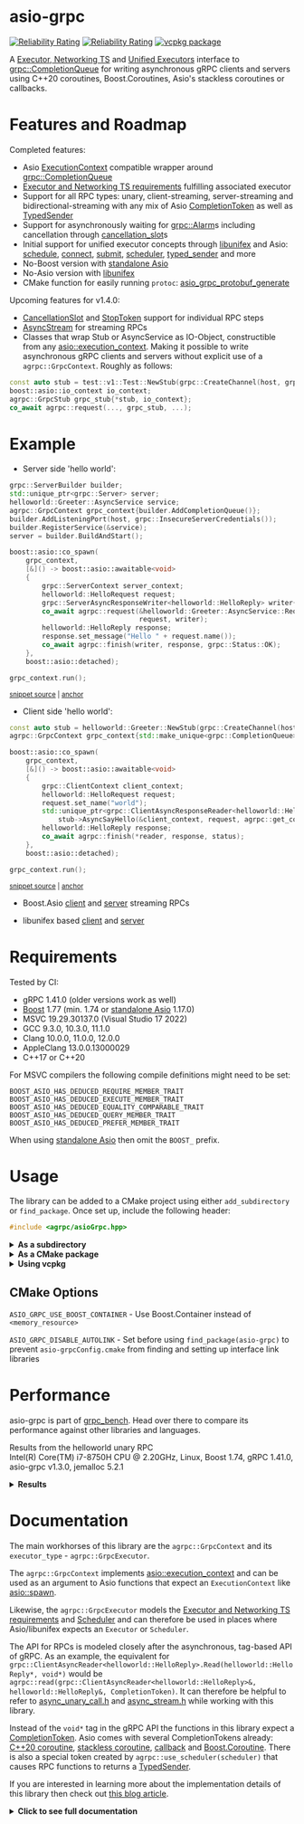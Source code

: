 # asio-grpc

[![Reliability Rating](https://sonarcloud.io/api/project_badges/measure?project=Tradias_asio-grpc&metric=reliability_rating)](https://sonarcloud.io/dashboard?id=Tradias_asio-grpc) [![Reliability Rating](https://sonarcloud.io/api/project_badges/measure?project=Tradias_asio-grpc&metric=coverage)](https://sonarcloud.io/dashboard?id=Tradias_asio-grpc) [![vcpkg package](https://repology.org/badge/version-for-repo/vcpkg/asio-grpc.svg?header=vcpkg%20package)](https://repology.org/project/asio-grpc/versions)

A [Executor, Networking TS](https://www.boost.org/doc/libs/1_78_0/doc/html/boost_asio/reference/Executor1.html#boost_asio.reference.Executor1.standard_executors) and [Unified Executors](http://www.open-std.org/jtc1/sc22/wg21/docs/papers/2020/p0443r13.html) interface to [grpc::CompletionQueue](https://grpc.github.io/grpc/cpp/classgrpc_1_1_completion_queue.html) for writing asynchronous gRPC clients and servers using C++20 coroutines, Boost.Coroutines, Asio's stackless coroutines or callbacks.

# Features and Roadmap

Completed features:

* Asio [ExecutionContext](https://www.boost.org/doc/libs/1_78_0/doc/html/boost_asio/reference/ExecutionContext.html) compatible wrapper around [grpc::CompletionQueue](https://grpc.github.io/grpc/cpp/classgrpc_1_1_completion_queue.html)
* [Executor and Networking TS requirements](https://www.boost.org/doc/libs/1_78_0/doc/html/boost_asio/reference/Executor1.html#boost_asio.reference.Executor1.standard_executors) fulfilling associated executor
* Support for all RPC types: unary, client-streaming, server-streaming and bidirectional-streaming with any mix of Asio [CompletionToken](https://www.boost.org/doc/libs/1_78_0/doc/html/boost_asio/reference/asynchronous_operations.html#boost_asio.reference.asynchronous_operations.completion_tokens_and_handlers) as well as  [TypedSender](https://github.com/facebookexperimental/libunifex/blob/main/doc/concepts.md#typedsender-concept)
* Support for asynchronously waiting for [grpc::Alarm](https://grpc.github.io/grpc/cpp/classgrpc_1_1_alarm.html)s including cancellation through [cancellation_slot](https://www.boost.org/doc/libs/1_78_0/doc/html/boost_asio/reference/cancellation_slot.html)s
* Initial support for unified executor concepts through [libunifex](https://github.com/facebookexperimental/libunifex) and Asio: [schedule](https://www.boost.org/doc/libs/1_78_0/doc/html/boost_asio/reference/execution__schedule.html), [connect](https://www.boost.org/doc/libs/1_78_0/doc/html/boost_asio/reference/execution__connect.html), [submit](https://www.boost.org/doc/libs/1_78_0/doc/html/boost_asio/reference/execution__submit.html), [scheduler](https://www.boost.org/doc/libs/1_78_0/doc/html/boost_asio/reference/Scheduler.html), [typed_sender](https://www.boost.org/doc/libs/1_78_0/doc/html/boost_asio/reference/Sender.html#boost_asio.reference.Sender.typed_sender) and more
* No-Boost version with [standalone Asio](https://github.com/chriskohlhoff/asio)
* No-Asio version with [libunifex](https://github.com/facebookexperimental/libunifex)
* CMake function for easily running `protoc`: [asio_grpc_protobuf_generate](/cmake/AsioGrpcProtobufGenerator.cmake)

Upcoming features for v1.4.0:

* [CancellationSlot](https://www.boost.org/doc/libs/1_78_0/doc/html/boost_asio/reference/CancellationSlot.html) and [StopToken](https://github.com/facebookexperimental/libunifex/blob/main/doc/concepts.md#stoptoken-concept) support for individual RPC steps
* [AsyncStream](https://github.com/facebookexperimental/libunifex/blob/main/doc/concepts.md#streams) for streaming RPCs
* Classes that wrap Stub or AsyncService as IO-Object, constructible from any [asio::execution_context](https://www.boost.org/doc/libs/1_78_0/doc/html/boost_asio/reference/execution_context.html). Making it possible to write asynchronous gRPC clients and servers without explicit use of a `agrpc::GrpcContext`. Roughly as follows:

```c++
const auto stub = test::v1::Test::NewStub(grpc::CreateChannel(host, grpc::InsecureChannelCredentials()));
boost::asio::io_context io_context;
agrpc::GrpcStub grpc_stub{*stub, io_context};
co_await agrpc::request(..., grpc_stub, ...);
```

# Example

* Server side 'hello world':

<!-- snippet: server-side-helloworld -->
<a id='snippet-server-side-helloworld'></a>
```cpp
grpc::ServerBuilder builder;
std::unique_ptr<grpc::Server> server;
helloworld::Greeter::AsyncService service;
agrpc::GrpcContext grpc_context{builder.AddCompletionQueue()};
builder.AddListeningPort(host, grpc::InsecureServerCredentials());
builder.RegisterService(&service);
server = builder.BuildAndStart();

boost::asio::co_spawn(
    grpc_context,
    [&]() -> boost::asio::awaitable<void>
    {
        grpc::ServerContext server_context;
        helloworld::HelloRequest request;
        grpc::ServerAsyncResponseWriter<helloworld::HelloReply> writer{&server_context};
        co_await agrpc::request(&helloworld::Greeter::AsyncService::RequestSayHello, service, server_context,
                                request, writer);
        helloworld::HelloReply response;
        response.set_message("Hello " + request.name());
        co_await agrpc::finish(writer, response, grpc::Status::OK);
    },
    boost::asio::detached);

grpc_context.run();
```
<sup><a href='/example/hello-world-server.cpp#L32-L57' title='Snippet source file'>snippet source</a> | <a href='#snippet-server-side-helloworld' title='Start of snippet'>anchor</a></sup>
<!-- endSnippet -->

* Client side 'hello world':

<!-- snippet: client-side-helloworld -->
<a id='snippet-client-side-helloworld'></a>
```cpp
const auto stub = helloworld::Greeter::NewStub(grpc::CreateChannel(host, grpc::InsecureChannelCredentials()));
agrpc::GrpcContext grpc_context{std::make_unique<grpc::CompletionQueue>()};

boost::asio::co_spawn(
    grpc_context,
    [&]() -> boost::asio::awaitable<void>
    {
        grpc::ClientContext client_context;
        helloworld::HelloRequest request;
        request.set_name("world");
        std::unique_ptr<grpc::ClientAsyncResponseReader<helloworld::HelloReply>> reader =
            stub->AsyncSayHello(&client_context, request, agrpc::get_completion_queue(grpc_context));
        helloworld::HelloReply response;
        co_await agrpc::finish(*reader, response, status);
    },
    boost::asio::detached);

grpc_context.run();
```
<sup><a href='/example/hello-world-client.cpp#L31-L50' title='Snippet source file'>snippet source</a> | <a href='#snippet-client-side-helloworld' title='Start of snippet'>anchor</a></sup>
<!-- endSnippet -->

* Boost.Asio [client](/example/streaming-client.cpp) and [server](/example/streaming-server.cpp) streaming RPCs

* libunifex based [client](/example/unifex-client.cpp) and [server](/example/unifex-server.cpp)

# Requirements

Tested by CI:

 * gRPC 1.41.0 (older versions work as well)
 * [Boost](https://www.boost.org/doc/libs/1_77_0/doc/html/boost_asio.html) 1.77 (min. 1.74 or [standalone Asio](https://github.com/chriskohlhoff/asio) 1.17.0)
 * MSVC 19.29.30137.0 (Visual Studio 17 2022)
 * GCC 9.3.0, 10.3.0, 11.1.0
 * Clang 10.0.0, 11.0.0, 12.0.0
 * AppleClang 13.0.0.13000029
 * C++17 or C++20

For MSVC compilers the following compile definitions might need to be set:

```
BOOST_ASIO_HAS_DEDUCED_REQUIRE_MEMBER_TRAIT
BOOST_ASIO_HAS_DEDUCED_EXECUTE_MEMBER_TRAIT
BOOST_ASIO_HAS_DEDUCED_EQUALITY_COMPARABLE_TRAIT
BOOST_ASIO_HAS_DEDUCED_QUERY_MEMBER_TRAIT
BOOST_ASIO_HAS_DEDUCED_PREFER_MEMBER_TRAIT
```

When using [standalone Asio](https://github.com/chriskohlhoff/asio) then omit the `BOOST_` prefix.

# Usage

The library can be added to a CMake project using either `add_subdirectory` or `find_package`. Once set up, include the following header:

```c++
#include <agrpc/asioGrpc.hpp>
```

<details><summary><b>As a subdirectory</b></summary>
<p>

Clone the repository into a subdirectory of your CMake project. Then add it and link it to your target.

Using [Boost.Asio](https://www.boost.org/doc/libs/1_78_0/doc/html/boost_asio.html):

```cmake
add_subdirectory(/path/to/repository/root)
target_link_libraries(your_app PUBLIC asio-grpc::asio-grpc)
```

Or using [standalone Asio](https://github.com/chriskohlhoff/asio):

```cmake
add_subdirectory(/path/to/repository/root)
target_link_libraries(your_app PUBLIC asio-grpc::asio-grpc-standalone-asio)
```

Or using [libunifex](https://github.com/facebookexperimental/libunifex):

```cmake
add_subdirectory(/path/to/repository/root)
target_link_libraries(your_app PUBLIC asio-grpc::asio-grpc-unifex)
```

</p>
</details>

<details><summary><b>As a CMake package</b></summary>
<p>

Clone the repository and install it.

```shell
mkdir build
cd build
cmake -DCMAKE_INSTALL_PREFIX=/desired/installation/directory ..
cmake --build . --target install
```

Locate it and link it to your target.

Using [Boost.Asio](https://www.boost.org/doc/libs/1_78_0/doc/html/boost_asio.html):

```cmake
# Make sure to set CMAKE_PREFIX_PATH to /desired/installation/directory
find_package(asio-grpc)
target_link_libraries(your_app PUBLIC asio-grpc::asio-grpc)
```

Or using [standalone Asio](https://github.com/chriskohlhoff/asio):

```cmake
# Make sure to set CMAKE_PREFIX_PATH to /desired/installation/directory
find_package(asio-grpc)
target_link_libraries(your_app PUBLIC asio-grpc::asio-grpc-standalone-asio)
```

Or using [libunifex](https://github.com/facebookexperimental/libunifex):

```cmake
# Make sure to set CMAKE_PREFIX_PATH to /desired/installation/directory
find_package(asio-grpc)
target_link_libraries(your_app PUBLIC asio-grpc::asio-grpc-unifex)
```

</p>
</details>

<details><summary><b>Using vcpkg</b></summary>
<p>

Add [asio-grpc](https://github.com/microsoft/vcpkg/blob/master/ports/asio-grpc/vcpkg.json) to the dependencies inside your `vcpkg.json`: 

```json
{
    "name": "your_app",
    "version": "0.1.0",
    "dependencies": [
        "asio-grpc",
        // To use the Boost.Asio backend add
        // "boost-asio",
        // To use the standalone Asio backend add
        // "asio",
        // To use the libunifex backend add
        // "libunifex"
    ]
}
```

Locate asio-grpc and link it to your target in your `CMakeLists.txt`:

```cmake
find_package(asio-grpc)
# Using the Boost.Asio backend
target_link_libraries(your_app PUBLIC asio-grpc::asio-grpc)
# Or use the standalone Asio backend
#target_link_libraries(your_app PUBLIC asio-grpc::asio-grpc-standalone-asio)
# Or use the libunifex backend
#target_link_libraries(your_app PUBLIC asio-grpc::asio-grpc-unifex)
```

### Available features

`boost-container` - Use Boost.Container instead of `<memory_resource>`

See [selecting-library-features](https://vcpkg.io/en/docs/users/selecting-library-features.html) to learn how to select features with vcpkg.

</p>
</details>

## CMake Options

`ASIO_GRPC_USE_BOOST_CONTAINER` - Use Boost.Container instead of `<memory_resource>`

`ASIO_GRPC_DISABLE_AUTOLINK` - Set before using `find_package(asio-grpc)` to prevent `asio-grpcConfig.cmake` from finding and setting up interface link libraries

# Performance

asio-grpc is part of [grpc_bench](https://github.com/Tradias/grpc_bench). Head over there to compare its performance against other libraries and languages.

Results from the helloworld unary RPC   
Intel(R) Core(TM) i7-8750H CPU @ 2.20GHz, Linux, Boost 1.74, gRPC 1.41.0, asio-grpc v1.3.0, jemalloc 5.2.1

<details><summary><b>Results</b></summary>
<p>

### 1 CPU server

| name                        |   req/s |   avg. latency |        90 % in |        95 % in |        99 % in | avg. cpu |   avg. memory |
|-----------------------------|--------:|---------------:|---------------:|---------------:|---------------:|---------:|--------------:|
| rust_tonic_mt               |   47805 |       20.75 ms |        9.08 ms |        9.95 ms |      563.63 ms |  101.47% |     30.57 MiB |
| rust_thruster_mt            |   42444 |       23.41 ms |       10.20 ms |       11.10 ms |      618.14 ms |  100.88% |      22.4 MiB |
| rust_grpcio                 |   41832 |       23.71 ms |       25.21 ms |       26.04 ms |       27.40 ms |  102.47% |     46.52 MiB |
| cpp_grpc_mt                 |   40744 |       24.40 ms |       25.87 ms |       26.45 ms |       28.27 ms |  101.56% |     18.47 MiB |
| cpp_asio_grpc libunifex        |   40736 |       24.41 ms |       25.90 ms |       26.38 ms |       28.01 ms |  101.31% |     20.03 MiB |
| cpp_asio_grpc Boost.Coroutine |   40131 |       24.78 ms |       26.40 ms |       27.06 ms |       28.53 ms |  101.23% |     21.62 MiB |
| cpp_asio_grpc C++20 coroutines |   39301 |       25.31 ms |       27.15 ms |       27.86 ms |       30.17 ms |  101.56% |     18.73 MiB |
| cpp_grpc_callback           |   12295 |       76.83 ms |      103.27 ms |      111.26 ms |      157.36 ms |   99.13% |    122.13 MiB |
| go_grpc                     |    7460 |      127.03 ms |      233.60 ms |      298.85 ms |      476.07 ms |   76.98% |     31.17 MiB |

### 2 CPU server

| name                        |   req/s |   avg. latency |        90 % in |        95 % in |        99 % in | avg. cpu |   avg. memory |
|-----------------------------|--------:|---------------:|---------------:|---------------:|---------------:|---------:|--------------:|
| cpp_asio_grpc libunifex        |   85160 |       10.16 ms |       18.48 ms |       22.30 ms |       30.35 ms |  199.12% |     47.49 MiB |
| cpp_asio_grpc Boost.Coroutine |   83983 |       10.35 ms |       18.44 ms |       22.52 ms |       32.10 ms |  202.86% |     52.52 MiB |
| cpp_grpc_mt                 |   83662 |       10.34 ms |       18.79 ms |       23.12 ms |       33.93 ms |  200.63% |     50.81 MiB |
| cpp_asio C++20 coroutines |   83269 |       10.46 ms |       18.90 ms |       22.81 ms |       30.87 ms |  200.28% |     46.97 MiB |
| cpp_grpc_callback           |   78264 |       11.21 ms |       18.83 ms |       23.75 ms |       35.76 ms |   205.3% |    156.57 MiB |
| rust_tonic_mt               |   76169 |       12.30 ms |       32.65 ms |       52.59 ms |       79.94 ms |  199.34% |     18.65 MiB |
| rust_thruster_mt            |   68978 |       13.68 ms |       37.60 ms |       58.65 ms |       86.11 ms |  201.22% |     14.56 MiB |
| rust_grpcio                 |   67483 |       14.26 ms |       20.94 ms |       23.91 ms |       28.20 ms |  201.54% |     39.61 MiB |
| go_grpc                     |   15983 |       54.77 ms |      101.33 ms |      119.37 ms |      188.73 ms |  196.62% |     30.62 MiB |

</p>
</details>

# Documentation

The main workhorses of this library are the `agrpc::GrpcContext` and its `executor_type` - `agrpc::GrpcExecutor`. 

The `agrpc::GrpcContext` implements [asio::execution_context](https://www.boost.org/doc/libs/1_78_0/doc/html/boost_asio/reference/execution_context.html) and can be used as an argument to Asio functions that expect an `ExecutionContext` like [asio::spawn](https://www.boost.org/doc/libs/1_78_0/doc/html/boost_asio/reference/spawn/overload7.html).

Likewise, the `agrpc::GrpcExecutor` models the [Executor and Networking TS requirements](https://www.boost.org/doc/libs/1_78_0/doc/html/boost_asio/reference/Executor1.html#boost_asio.reference.Executor1.standard_executors) and [Scheduler](https://www.boost.org/doc/libs/1_78_0/doc/html/boost_asio/reference/Scheduler.html) and can therefore be used in places where Asio/libunifex expects an `Executor` or `Scheduler`.

The API for RPCs is modeled closely after the asynchronous, tag-based API of gRPC. As an example, the equivalent for `grpc::ClientAsyncReader<helloworld::HelloReply>.Read(helloworld::HelloReply*, void*)` would be `agrpc::read(grpc::ClientAsyncReader<helloworld::HelloReply>&, helloworld::HelloReply&, CompletionToken)`. It can therefore be helpful to refer to [async_unary_call.h](https://github.com/grpc/grpc/blob/master/include/grpcpp/impl/codegen/async_unary_call.h) and [async_stream.h](https://github.com/grpc/grpc/blob/master/include/grpcpp/impl/codegen/async_stream.h) while working with this library.

Instead of the `void*` tag in the gRPC API the functions in this library expect a [CompletionToken](https://www.boost.org/doc/libs/1_78_0/doc/html/boost_asio/reference/asynchronous_operations.html#boost_asio.reference.asynchronous_operations.completion_tokens_and_handlers). Asio comes with several CompletionTokens already: [C++20 coroutine](https://www.boost.org/doc/libs/1_78_0/doc/html/boost_asio/reference/use_awaitable.html), [stackless coroutine](https://www.boost.org/doc/libs/1_78_0/doc/html/boost_asio/reference/coroutine.html), [callback](https://www.boost.org/doc/libs/1_78_0/doc/html/boost_asio/reference/executor_binder.html) and [Boost.Coroutine](https://www.boost.org/doc/libs/1_78_0/doc/html/boost_asio/reference/basic_yield_context.html). There is also a special token created by `agrpc::use_scheduler(scheduler)` that causes RPC functions to returns a [TypedSender](https://www.boost.org/doc/libs/1_78_0/doc/html/boost_asio/reference/Sender.html#boost_asio.reference.Sender.typed_sender).

If you are interested in learning more about the implementation details of this library then check out [this blog article](https://medium.com/3yourmind/c-20-coroutines-for-asynchronous-grpc-services-5b3dab1d1d61).

<details><summary><b>Click to see full documentation</b></summary>
<p>

## Getting started

Start by creating a `agrpc::GrpcContext`.

For servers and clients:

<!-- snippet: create-grpc_context-server-side -->
<a id='snippet-create-grpc_context-server-side'></a>
```cpp
grpc::ServerBuilder builder;
agrpc::GrpcContext grpc_context{builder.AddCompletionQueue()};
```
<sup><a href='/doc/server.cpp#L258-L261' title='Snippet source file'>snippet source</a> | <a href='#snippet-create-grpc_context-server-side' title='Start of snippet'>anchor</a></sup>
<!-- endSnippet -->

For clients only:

<!-- snippet: create-grpc_context-client-side -->
<a id='snippet-create-grpc_context-client-side'></a>
```cpp
agrpc::GrpcContext grpc_context{std::make_unique<grpc::CompletionQueue>()};
```
<sup><a href='/doc/client.cpp#L157-L159' title='Snippet source file'>snippet source</a> | <a href='#snippet-create-grpc_context-client-side' title='Start of snippet'>anchor</a></sup>
<!-- endSnippet -->

Add some work to the `grpc_context` (shown further below) and run it. Make sure to shutdown the `server` before destructing the `grpc_context`. Also destruct the `grpc_context` before destructing the `server`. A `grpc_context` can only be run on one thread at a time.

<!-- snippet: run-grpc_context-server-side -->
<a id='snippet-run-grpc_context-server-side'></a>
```cpp
grpc_context.run();
server->Shutdown();
}  // grpc_context is destructed here before the server
```
<sup><a href='/doc/server.cpp#L274-L278' title='Snippet source file'>snippet source</a> | <a href='#snippet-run-grpc_context-server-side' title='Start of snippet'>anchor</a></sup>
<!-- endSnippet -->

It might also be helpful to create a work guard before running the `agrpc::GrpcContext` to prevent `grpc_context.run()` from returning early.

<!-- snippet: make-work-guard -->
<a id='snippet-make-work-guard'></a>
```cpp
auto guard = boost::asio::make_work_guard(grpc_context);
```
<sup><a href='/doc/client.cpp#L161-L163' title='Snippet source file'>snippet source</a> | <a href='#snippet-make-work-guard' title='Start of snippet'>anchor</a></sup>
<!-- endSnippet -->

## Alarm

gRPC provides a [grpc::Alarm](https://grpc.github.io/grpc/cpp/classgrpc_1_1_alarm.html) which similar to [asio::steady_timer](https://www.boost.org/doc/libs/1_78_0/doc/html/boost_asio/reference/steady_timer.html). Simply construct it and pass to it `agrpc::wait` with the desired deadline to wait for the specified amount of time without blocking the event loop.

<!-- snippet: alarm -->
<a id='snippet-alarm'></a>
```cpp
grpc::Alarm alarm;
bool wait_ok = agrpc::wait(alarm, std::chrono::system_clock::now() + std::chrono::seconds(1), yield);
```
<sup><a href='/doc/server.cpp#L29-L32' title='Snippet source file'>snippet source</a> | <a href='#snippet-alarm' title='Start of snippet'>anchor</a></sup>
<!-- endSnippet -->

`wait_ok` is true if the Alarm expired, false if it was canceled. ([source](https://grpc.github.io/grpc/cpp/classgrpc_1_1_completion_queue.html#a86d9810ced694e50f7987ac90b9f8c1a))

## Unary RPC Server-Side

Start by requesting a RPC. In this example `yield` is a [asio::yield_context](https://www.boost.org/doc/libs/1_78_0/doc/html/boost_asio/reference/yield_context.html), other [CompletionToken](https://www.boost.org/doc/libs/1_78_0/doc/html/boost_asio/reference/asynchronous_operations.html#boost_asio.reference.asynchronous_operations.completion_tokens_and_handlers)s are supported as well, e.g. [asio::use_awaitable](https://www.boost.org/doc/libs/1_78_0/doc/html/boost_asio/reference/use_awaitable.html). The `example` namespace has been generated from [example.proto](/example/protos/example.proto).

<!-- snippet: request-unary-server-side -->
<a id='snippet-request-unary-server-side'></a>
```cpp
grpc::ServerContext server_context;
example::v1::Request request;
grpc::ServerAsyncResponseWriter<example::v1::Response> writer{&server_context};
bool request_ok = agrpc::request(&example::v1::Example::AsyncService::RequestUnary, service, server_context,
                                 request, writer, yield);
```
<sup><a href='/doc/server.cpp#L97-L103' title='Snippet source file'>snippet source</a> | <a href='#snippet-request-unary-server-side' title='Start of snippet'>anchor</a></sup>
<!-- endSnippet -->

If `request_ok` is true then the RPC has indeed been started otherwise the server has been shutdown before this particular request got matched to an incoming RPC. For a full list of ok-values returned by gRPC see [CompletionQueue::Next](https://grpc.github.io/grpc/cpp/classgrpc_1_1_completion_queue.html#a86d9810ced694e50f7987ac90b9f8c1a).

The `grpc::ServerAsyncResponseWriter` is used to drive the RPC. The following actions can be performed.

<!-- snippet: unary-server-side -->
<a id='snippet-unary-server-side'></a>
```cpp
bool send_ok = agrpc::send_initial_metadata(writer, yield);

example::v1::Response response;
bool finish_ok = agrpc::finish(writer, response, grpc::Status::OK, yield);

bool finish_with_error_ok = agrpc::finish_with_error(writer, grpc::Status::CANCELLED, yield);
```
<sup><a href='/doc/server.cpp#L105-L112' title='Snippet source file'>snippet source</a> | <a href='#snippet-unary-server-side' title='Start of snippet'>anchor</a></sup>
<!-- endSnippet -->

## Unary RPC Client-Side

On the client-side a RPC is initiated by calling the desired `AsyncXXX` function of the `Stub`

<!-- snippet: request-unary-client-side -->
<a id='snippet-request-unary-client-side'></a>
```cpp
grpc::ClientContext client_context;
example::v1::Request request;
std::unique_ptr<grpc::ClientAsyncResponseReader<example::v1::Response>> reader =
    stub.AsyncUnary(&client_context, request, agrpc::get_completion_queue(grpc_context));
```
<sup><a href='/doc/client.cpp#L25-L30' title='Snippet source file'>snippet source</a> | <a href='#snippet-request-unary-client-side' title='Start of snippet'>anchor</a></sup>
<!-- endSnippet -->

The `grpc::ClientAsyncResponseReader` is used to drive the RPC.

<!-- snippet: unary-client-side -->
<a id='snippet-unary-client-side'></a>
```cpp
bool read_ok = agrpc::read_initial_metadata(*reader, yield);

example::v1::Response response;
grpc::Status status;
bool finish_ok = agrpc::finish(*reader, response, status, yield);
```
<sup><a href='/doc/client.cpp#L31-L37' title='Snippet source file'>snippet source</a> | <a href='#snippet-unary-client-side' title='Start of snippet'>anchor</a></sup>
<!-- endSnippet -->

For the meaning of `read_ok` and `finish_ok` see [CompletionQueue::Next](https://grpc.github.io/grpc/cpp/classgrpc_1_1_completion_queue.html#a86d9810ced694e50f7987ac90b9f8c1a).

## Client-Streaming RPC Server-Side

Start by requesting a RPC.

<!-- snippet: request-client-streaming-server-side -->
<a id='snippet-request-client-streaming-server-side'></a>
```cpp
grpc::ServerContext server_context;
grpc::ServerAsyncReader<example::v1::Response, example::v1::Request> reader{&server_context};
bool request_ok = agrpc::request(&example::v1::Example::AsyncService::RequestClientStreaming, service,
                                 server_context, reader, yield);
```
<sup><a href='/doc/server.cpp#L119-L124' title='Snippet source file'>snippet source</a> | <a href='#snippet-request-client-streaming-server-side' title='Start of snippet'>anchor</a></sup>
<!-- endSnippet -->

Drive the RPC with the following functions.

<!-- snippet: client-streaming-server-side -->
<a id='snippet-client-streaming-server-side'></a>
```cpp
bool send_ok = agrpc::send_initial_metadata(reader, yield);

example::v1::Request request;
bool read_ok = agrpc::read(reader, request, yield);

example::v1::Response response;
bool finish_ok = agrpc::finish(reader, response, grpc::Status::OK, yield);

bool finish_with_error_ok = agrpc::finish_with_error(reader, grpc::Status::CANCELLED, yield);
```
<sup><a href='/doc/server.cpp#L126-L136' title='Snippet source file'>snippet source</a> | <a href='#snippet-client-streaming-server-side' title='Start of snippet'>anchor</a></sup>
<!-- endSnippet -->

## Client-Streaming RPC Client-Side

Start by requesting a RPC.

<!-- snippet: request-client-streaming-client-side -->
<a id='snippet-request-client-streaming-client-side'></a>
```cpp
grpc::ClientContext client_context;
example::v1::Response response;
std::unique_ptr<grpc::ClientAsyncWriter<example::v1::Request>> writer;
bool request_ok = agrpc::request(&example::v1::Example::Stub::AsyncClientStreaming, stub, client_context, writer,
                                 response, yield);
```
<sup><a href='/doc/client.cpp#L56-L62' title='Snippet source file'>snippet source</a> | <a href='#snippet-request-client-streaming-client-side' title='Start of snippet'>anchor</a></sup>
<!-- endSnippet -->

There is also a convenience overload that returns the `grpc::ClientAsyncWriter` at the cost of a `sizeof(std::unique_ptr)` memory overhead.

<!-- snippet: request-client-streaming-client-side-alt -->
<a id='snippet-request-client-streaming-client-side-alt'></a>
```cpp
auto [writer, request_ok] =
    agrpc::request(&example::v1::Example::Stub::AsyncClientStreaming, stub, client_context, response, yield);
```
<sup><a href='/doc/client.cpp#L46-L49' title='Snippet source file'>snippet source</a> | <a href='#snippet-request-client-streaming-client-side-alt' title='Start of snippet'>anchor</a></sup>
<!-- endSnippet -->

With the `grpc::ClientAsyncWriter` the following actions can be performed to drive the RPC.

<!-- snippet: client-streaming-client-side -->
<a id='snippet-client-streaming-client-side'></a>
```cpp
bool read_ok = agrpc::read_initial_metadata(*writer, yield);

example::v1::Request request;
bool write_ok = agrpc::write(*writer, request, yield);

bool writes_done_ok = agrpc::writes_done(*writer, yield);

grpc::Status status;
bool finish_ok = agrpc::finish(*writer, status, yield);
```
<sup><a href='/doc/client.cpp#L64-L74' title='Snippet source file'>snippet source</a> | <a href='#snippet-client-streaming-client-side' title='Start of snippet'>anchor</a></sup>
<!-- endSnippet -->

For the meaning of `read_ok`, `write_ok`, `writes_done_ok` and `finish_ok` see [CompletionQueue::Next](https://grpc.github.io/grpc/cpp/classgrpc_1_1_completion_queue.html#a86d9810ced694e50f7987ac90b9f8c1a).

## Server-Streaming RPC Server-Side

Start by requesting a RPC.

<!-- snippet: request-server-streaming-server-side -->
<a id='snippet-request-server-streaming-server-side'></a>
```cpp
grpc::ServerContext server_context;
example::v1::Request request;
grpc::ServerAsyncWriter<example::v1::Response> writer{&server_context};
bool request_ok = agrpc::request(&example::v1::Example::AsyncService::RequestServerStreaming, service,
                                 server_context, request, writer, yield);
```
<sup><a href='/doc/server.cpp#L143-L149' title='Snippet source file'>snippet source</a> | <a href='#snippet-request-server-streaming-server-side' title='Start of snippet'>anchor</a></sup>
<!-- endSnippet -->

With the `grpc::ServerAsyncWriter` the following actions can be performed to drive the RPC.

<!-- snippet: server-streaming-server-side -->
<a id='snippet-server-streaming-server-side'></a>
```cpp
bool send_ok = agrpc::send_initial_metadata(writer, yield);

example::v1::Response response;
bool write_ok = agrpc::write(writer, response, yield);

bool write_and_finish_ok = agrpc::write_and_finish(writer, response, grpc::WriteOptions{}, grpc::Status::OK, yield);

bool finish_ok = agrpc::finish(writer, grpc::Status::OK, yield);
```
<sup><a href='/doc/server.cpp#L151-L160' title='Snippet source file'>snippet source</a> | <a href='#snippet-server-streaming-server-side' title='Start of snippet'>anchor</a></sup>
<!-- endSnippet -->

For the meaning of `send_ok`, `write_ok`, `write_and_finish` and `finish_ok` see [CompletionQueue::Next](https://grpc.github.io/grpc/cpp/classgrpc_1_1_completion_queue.html#a86d9810ced694e50f7987ac90b9f8c1a).

## Server-Streaming RPC Client-Side

Start by requesting a RPC.

<!-- snippet: request-server-streaming-client-side -->
<a id='snippet-request-server-streaming-client-side'></a>
```cpp
grpc::ClientContext client_context;
example::v1::Request request;
std::unique_ptr<grpc::ClientAsyncReader<example::v1::Response>> reader;
bool request_ok =
    agrpc::request(&example::v1::Example::Stub::AsyncServerStreaming, stub, client_context, request, reader, yield);
```
<sup><a href='/doc/client.cpp#L93-L99' title='Snippet source file'>snippet source</a> | <a href='#snippet-request-server-streaming-client-side' title='Start of snippet'>anchor</a></sup>
<!-- endSnippet -->

There is also a convenience overload that returns the `grpc::ClientAsyncReader` at the cost of a `sizeof(std::unique_ptr)` memory overhead.

<!-- snippet: request-server-streaming-client-side-alt -->
<a id='snippet-request-server-streaming-client-side-alt'></a>
```cpp
auto [reader, request_ok] =
    agrpc::request(&example::v1::Example::Stub::AsyncServerStreaming, stub, client_context, request, yield);
```
<sup><a href='/doc/client.cpp#L83-L86' title='Snippet source file'>snippet source</a> | <a href='#snippet-request-server-streaming-client-side-alt' title='Start of snippet'>anchor</a></sup>
<!-- endSnippet -->

With the `grpc::ClientAsyncReader` the following actions can be performed to drive the RPC.

<!-- snippet: server-streaming-client-side -->
<a id='snippet-server-streaming-client-side'></a>
```cpp
bool read_metadata_ok = agrpc::read_initial_metadata(*reader, yield);

example::v1::Response response;
bool read_ok = agrpc::read(*reader, response, yield);

grpc::Status status;
bool finish_ok = agrpc::finish(*reader, status, yield);
```
<sup><a href='/doc/client.cpp#L101-L109' title='Snippet source file'>snippet source</a> | <a href='#snippet-server-streaming-client-side' title='Start of snippet'>anchor</a></sup>
<!-- endSnippet -->

For the meaning of `read_metadata_ok`, `read_ok` and `finish_ok` see [CompletionQueue::Next](https://grpc.github.io/grpc/cpp/classgrpc_1_1_completion_queue.html#a86d9810ced694e50f7987ac90b9f8c1a).

## Bidirectional-Streaming RPC Server-Side

Start by requesting a RPC.

<!-- snippet: request-bidirectional-streaming-server-side -->
<a id='snippet-request-bidirectional-streaming-server-side'></a>
```cpp
grpc::ServerContext server_context;
grpc::ServerAsyncReaderWriter<example::v1::Response, example::v1::Request> reader_writer{&server_context};
bool request_ok = agrpc::request(&example::v1::Example::AsyncService::RequestBidirectionalStreaming, service,
                                 server_context, reader_writer, yield);
```
<sup><a href='/doc/server.cpp#L167-L172' title='Snippet source file'>snippet source</a> | <a href='#snippet-request-bidirectional-streaming-server-side' title='Start of snippet'>anchor</a></sup>
<!-- endSnippet -->

With the `grpc::ServerAsyncReaderWriter` the following actions can be performed to drive the RPC.

<!-- snippet: bidirectional-streaming-server-side -->
<a id='snippet-bidirectional-streaming-server-side'></a>
```cpp
bool send_ok = agrpc::send_initial_metadata(reader_writer, yield);

example::v1::Request request;
bool read_ok = agrpc::read(reader_writer, request, yield);

example::v1::Response response;
bool write_and_finish_ok =
    agrpc::write_and_finish(reader_writer, response, grpc::WriteOptions{}, grpc::Status::OK, yield);

bool write_ok = agrpc::write(reader_writer, response, yield);

bool finish_ok = agrpc::finish(reader_writer, grpc::Status::OK, yield);
```
<sup><a href='/doc/server.cpp#L174-L187' title='Snippet source file'>snippet source</a> | <a href='#snippet-bidirectional-streaming-server-side' title='Start of snippet'>anchor</a></sup>
<!-- endSnippet -->

For the meaning of `send_ok`, `read_ok`, `write_and_finish_ok`, `write_ok` and `finish_ok` see [CompletionQueue::Next](https://grpc.github.io/grpc/cpp/classgrpc_1_1_completion_queue.html#a86d9810ced694e50f7987ac90b9f8c1a).

## Bidirectional-Streaming RPC Client-Side

Start by requesting a RPC.

<!-- snippet: request-bidirectional-client-side -->
<a id='snippet-request-bidirectional-client-side'></a>
```cpp
grpc::ClientContext client_context;
std::unique_ptr<grpc::ClientAsyncReaderWriter<example::v1::Request, example::v1::Response>> reader_writer;
bool request_ok = agrpc::request(&example::v1::Example::Stub::AsyncBidirectionalStreaming, stub, client_context,
                                 reader_writer, yield);
```
<sup><a href='/doc/client.cpp#L127-L132' title='Snippet source file'>snippet source</a> | <a href='#snippet-request-bidirectional-client-side' title='Start of snippet'>anchor</a></sup>
<!-- endSnippet -->

There is also a convenience overload that returns the `grpc::ClientAsyncReaderWriter` at the cost of a `sizeof(std::unique_ptr)` memory overhead.

<!-- snippet: request-bidirectional-client-side-alt -->
<a id='snippet-request-bidirectional-client-side-alt'></a>
```cpp
auto [reader_writer, request_ok] =
    agrpc::request(&example::v1::Example::Stub::AsyncBidirectionalStreaming, stub, client_context, yield);
```
<sup><a href='/doc/client.cpp#L117-L120' title='Snippet source file'>snippet source</a> | <a href='#snippet-request-bidirectional-client-side-alt' title='Start of snippet'>anchor</a></sup>
<!-- endSnippet -->

With the `grpc::ClientAsyncReaderWriter` the following actions can be performed to drive the RPC.

<!-- snippet: bidirectional-client-side -->
<a id='snippet-bidirectional-client-side'></a>
```cpp
bool read_metadata_ok = agrpc::read_initial_metadata(*reader_writer, yield);

example::v1::Request request;
bool write_ok = agrpc::write(*reader_writer, request, yield);

bool writes_done_ok = agrpc::writes_done(*reader_writer, yield);

example::v1::Response response;
bool read_ok = agrpc::read(*reader_writer, response, yield);

grpc::Status status;
bool finish_ok = agrpc::finish(*reader_writer, status, yield);
```
<sup><a href='/doc/client.cpp#L134-L147' title='Snippet source file'>snippet source</a> | <a href='#snippet-bidirectional-client-side' title='Start of snippet'>anchor</a></sup>
<!-- endSnippet -->

For the meaning of `read_metadata_ok`, `write_ok`, `writes_done_ok`, `read_ok` and `finish_ok` see [CompletionQueue::Next](https://grpc.github.io/grpc/cpp/classgrpc_1_1_completion_queue.html#a86d9810ced694e50f7987ac90b9f8c1a).

## use_scheduler

A special completion token created by `agrpc::use_scheduler(scheduler)` where `scheduler` is a `agrpc::GrpcContext` or `agrpc::GrpcExecutor`. It causes RPC step functions to return a [TypedSender](https://www.boost.org/doc/libs/1_78_0/doc/html/boost_asio/reference/Sender.html#boost_asio.reference.Sender.typed_sender). The sender can e.g. be connected to a [unifex::task<>](https://github.com/facebookexperimental/libunifex/blob/main/doc/api_reference.md#task) to await completion of the RPC step:

<!-- snippet: unifex-server-streaming-client-side -->
<a id='snippet-unifex-server-streaming-client-side'></a>
```cpp
unifex::task<void> unified_executors(example::v1::Example::Stub& stub, agrpc::GrpcContext& grpc_context)
{
    grpc::ClientContext client_context;
    test::v1::Request request;
    std::unique_ptr<grpc::ClientAsyncReader<test::v1::Response>> reader;
    co_await agrpc::request(&test::v1::Test::Stub::AsyncServerStreaming, stub, client_context, request, reader,
                            agrpc::use_scheduler(grpc_context));
    test::v1::Response response;
    co_await agrpc::read(*reader, response, agrpc::use_scheduler(grpc_context));
    grpc::Status status;
    co_await agrpc::finish(*reader, status, agrpc::use_scheduler(grpc_context));
}
```
<sup><a href='/doc/unifex-client.cpp#L25-L38' title='Snippet source file'>snippet source</a> | <a href='#snippet-unifex-server-streaming-client-side' title='Start of snippet'>anchor</a></sup>
<!-- endSnippet -->

## Different completion tokens

The last argument to all async functions in this library is a [CompletionToken](https://www.boost.org/doc/libs/1_78_0/doc/html/boost_asio/reference/asynchronous_operations.html#boost_asio.reference.asynchronous_operations.completion_tokens_and_handlers). It can be used to customize how to receive notification of the completion of the asynchronous operation. Aside from the ones shown earlier (`asio::yield_context` and `agrpc::use_scheduler`) there are many more, some examples:

### Callback

<!-- snippet: alarm-with-callback -->
<a id='snippet-alarm-with-callback'></a>
```cpp
agrpc::wait(alarm, deadline, boost::asio::bind_executor(grpc_context, [&](bool /*wait_ok*/) {}));
```
<sup><a href='/doc/server.cpp#L41-L43' title='Snippet source file'>snippet source</a> | <a href='#snippet-alarm-with-callback' title='Start of snippet'>anchor</a></sup>
<!-- endSnippet -->

### Stackless coroutine

<!-- snippet: alarm-stackless-coroutine -->
<a id='snippet-alarm-stackless-coroutine'></a>
```cpp
struct Coro : boost::asio::coroutine
{
    using executor_type = agrpc::GrpcContext::executor_type;

    struct Context
    {
        std::chrono::system_clock::time_point deadline;
        agrpc::GrpcContext& grpc_context;
        grpc::Alarm alarm;

        Context(std::chrono::system_clock::time_point deadline, agrpc::GrpcContext& grpc_context)
            : deadline(deadline), grpc_context(grpc_context)
        {
        }
    };

    std::shared_ptr<Context> context;

    Coro(std::chrono::system_clock::time_point deadline, agrpc::GrpcContext& grpc_context)
        : context(std::make_shared<Context>(deadline, grpc_context))
    {
    }

    void operator()(bool wait_ok)
    {
        BOOST_ASIO_CORO_REENTER(*this)
        {
            BOOST_ASIO_CORO_YIELD agrpc::wait(context->alarm, context->deadline, *this);
            (void)wait_ok;
        }
    }

    executor_type get_executor() const noexcept { return context->grpc_context.get_executor(); }
};
Coro{deadline, grpc_context}(false);
```
<sup><a href='/doc/server.cpp#L45-L81' title='Snippet source file'>snippet source</a> | <a href='#snippet-alarm-stackless-coroutine' title='Start of snippet'>anchor</a></sup>
<!-- endSnippet -->

### Experimental deferred

<!-- snippet: alarm-double-deferred -->
<a id='snippet-alarm-double-deferred'></a>
```cpp
auto deferred_op = agrpc::wait(alarm, deadline,
                               boost::asio::experimental::deferred(
                                   [&](bool /*wait_ok*/)
                                   {
                                       return agrpc::wait(alarm, deadline + std::chrono::seconds(1),
                                                          boost::asio::experimental::deferred);
                                   }));
std::move(deferred_op)(yield);
```
<sup><a href='/doc/server.cpp#L83-L92' title='Snippet source file'>snippet source</a> | <a href='#snippet-alarm-double-deferred' title='Start of snippet'>anchor</a></sup>
<!-- endSnippet -->

## Repeatedly request server-side

(**experimental**) The function `agrpc::repeatedly_request` helps to ensure that there are enough outstanding calls to `request` to match incoming RPCs. 
It takes the RPC, the Service and a copyable Handler as arguments and returns immediately. The Handler determines what to do with a client request, it could e.g. spawn a new coroutine to process it. 
The first argument passed to the Handler is a `agrpc::RepeatedlyRequestContext` - a move-only type that provides a stable address to the `grpc::ServerContext`, the request (if any) 
and the responder that were used when requesting the call. The second argument is the result of the request - `true` indicates that the RPC has indeed been started. If the result is `false`, the server has been shutdown before this particular call got matched to an incoming RPC ([source](https://grpc.github.io/grpc/cpp/classgrpc_1_1_completion_queue.html#a86d9810ced694e50f7987ac90b9f8c1a)).

The following example shows how to implement a generic Handler that spawns a new Boost.Coroutine for each incoming RPC and invokes 
the provided handler to process it.

<!-- snippet: repeatedly-request-spawner -->
<a id='snippet-repeatedly-request-spawner'></a>
```cpp
template <class Handler>
struct Spawner
{
    using executor_type = boost::asio::associated_executor_t<Handler>;
    using allocator_type = boost::asio::associated_allocator_t<Handler>;

    Handler handler;

    explicit Spawner(Handler handler) : handler(std::move(handler)) {}

    template <class T>
    void operator()(agrpc::RepeatedlyRequestContext<T>&& request_context, bool request_ok) &&
    {
        if (!request_ok)
        {
            return;
        }
        auto executor = this->get_executor();
        boost::asio::spawn(
            std::move(executor),
            [handler = std::move(handler),
             request_context = std::move(request_context)](const boost::asio::yield_context& yield) mutable
            {
                std::apply(std::move(handler), std::tuple_cat(request_context.args(), std::forward_as_tuple(yield)));
                // Or
                // std::invoke(std::move(request_context), std::move(handler), yield);
                //
                // The RepeatedlyRequestContext also provides access to:
                // * the grpc::ServerContext
                // request_context.server_context();
                // * the grpc::ServerAsyncReader/Writer
                // request_context.responder();
                // * the protobuf request message (for unary and server-streaming requests)
                // request_context.request();
            });
    }

    [[nodiscard]] executor_type get_executor() const noexcept { return boost::asio::get_associated_executor(handler); }

    [[nodiscard]] allocator_type get_allocator() const noexcept
    {
        return boost::asio::get_associated_allocator(handler);
    }
};

void repeatedly_request_example(example::v1::Example::AsyncService& service, agrpc::GrpcContext& grpc_context)
{
    agrpc::repeatedly_request(
        &example::v1::Example::AsyncService::RequestUnary, service,
        Spawner{boost::asio::bind_executor(
            grpc_context,
            [&](grpc::ServerContext&, example::v1::Request&,
                grpc::ServerAsyncResponseWriter<example::v1::Response> writer, const boost::asio::yield_context& yield)
            {
                example::v1::Response response;
                agrpc::finish(writer, response, grpc::Status::OK, yield);
            })});
}
```
<sup><a href='/doc/server.cpp#L192-L251' title='Snippet source file'>snippet source</a> | <a href='#snippet-repeatedly-request-spawner' title='Start of snippet'>anchor</a></sup>
<!-- endSnippet -->

## CMake asio_grpc_protobuf_generate 

In the same directory that called `find_package(asio-grpc)` a function called `asio_grpc_protobuf_generate` is made available. It can be used to generate Protobuf/gRPC source files from `.proto` files:

<!-- snippet: asio_grpc_protobuf_generate-target -->
<a id='snippet-asio_grpc_protobuf_generate-target'></a>
```cmake
set(TARGET_GENERATED_PROTOS_OUT_DIR "${CMAKE_CURRENT_BINARY_DIR}/target")

asio_grpc_protobuf_generate(
    GENERATE_GRPC
    TARGET target-option
    OUT_DIR "${TARGET_GENERATED_PROTOS_OUT_DIR}"
    PROTOS "${CMAKE_CURRENT_SOURCE_DIR}/target.proto")

target_include_directories(target-option PRIVATE "${TARGET_GENERATED_PROTOS_OUT_DIR}")
```
<sup><a href='/test/cmake/Targets.cmake#L37-L47' title='Snippet source file'>snippet source</a> | <a href='#snippet-asio_grpc_protobuf_generate-target' title='Start of snippet'>anchor</a></sup>
<!-- endSnippet -->

See in-code documentation for more details:

<!-- snippet: asio_grpc_protobuf_generate -->
<a id='snippet-asio_grpc_protobuf_generate'></a>
```cmake
function(asio_grpc_protobuf_generate)
```
<sup><a href='/cmake/AsioGrpcProtobufGenerator.cmake#L53-L55' title='Snippet source file'>snippet source</a> | <a href='#snippet-asio_grpc_protobuf_generate' title='Start of snippet'>anchor</a></sup>
<!-- endSnippet -->

If you are using [cmake-format](https://github.com/cheshirekow/cmake_format) then you can copy the `asio_grpc_protobuf_generate` section from [cmake-format.yaml](cmake-format.yaml#L1-L12) into your cmake-format.yaml to get proper formatting.

</p>
</details>
